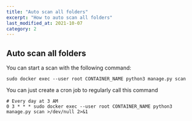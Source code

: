 ```yaml
---
title: "Auto scan all folders"
excerpt: "How to auto scan all folders"
last_modified_at: 2021-10-07
category: 2
---
```



## Auto scan all folders

You can start a scan with the following command: 
~~~
sudo docker exec --user root CONTAINER_NAME python3 manage.py scan
~~~
You can just create a cron job to regularly call this command
~~~
# Every day at 3 AM
0 3 * * * sudo docker exec --user root CONTAINER_NAME python3 manage.py scan >/dev/null 2>&1
~~~
